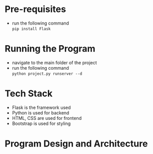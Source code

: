 # Pre-requisites

- run the following command <br/>
  `pip install Flask`

# Running the Program

- navigate to the main folder of the project
- run the following command <br/>
  `python project.py runserver --d`

# Tech Stack

- Flask is the framework used
- Python is used for backend
- HTML, CSS are used for frontend
- Bootstrap is used for styling

# Program Design and Architecture
